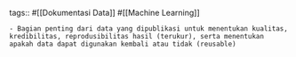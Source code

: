 tags:: #[[Dokumentasi Data]] #[[Machine Learning]]

	- Bagian penting dari data yang dipublikasi untuk menentukan kualitas, kredibilitas, reprodusibilitas hasil (terukur), serta menentukan apakah data dapat digunakan kembali atau tidak (reusable)